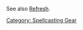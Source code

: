 See also [Refresh](Refresh "wikilink").

[Category: Spellcasting Gear](Category:_Spellcasting_Gear "wikilink")
